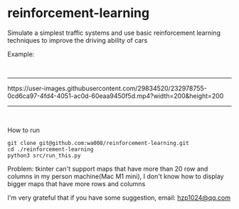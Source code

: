 # reinforcement-learning
Simulate a simplest traffic systems and use basic reinforcement learning techniques to improve the driving ability of cars

Example:

<br>
<hr />
https://user-images.githubusercontent.com/29834520/232978755-0cd6ca97-4fd4-4051-ac0d-60eaa9450f5d.mp4?width=200&height=200

<!-- <p align="center">
  <a href="https://youtu.be/3-ikI6ZxBZA" target="_blank"><img src="internals/img/subtitler-intro-imgur.gif"></a>
</p> -->

<hr />
<br />


How to run

```
git clone git@github.com:wa008/reinforcement-learning.git
cd ./reinforcement-learning
python3 src/run_this.py
```

Problem: tkinter can't support maps that have more than 20 row and columns in my person machine(Mac M1 mini), I don't know how to display bigger maps that have more rows and columns

I'm very grateful that if you have some suggestion, email: hzp1024@qq.com